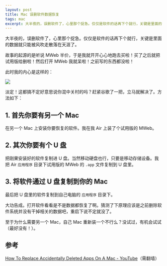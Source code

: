 ```yaml
---
layout: post
title: Mac 误删软件数据恢复
tags: mac
excerpt: 大半夜的，误删软件了，心里那个捉急。仅仅是软件的话再下个就行，关键是里面的数据就只能被风吹走散落在天涯了。
---
```


大半夜的，误删软件了，心里那个捉急。仅仅是软件的话再下个就行，关键是里面的数据就只能被风吹走散落在天涯了。

故事的起源的是听说 MWeb 半价，于是我就开开心心地跑去买啦！买了之后就把试用版给删啦！然后打开 MWeb 我就呆啦！之前写的东西都没啦！

此时我的内心是这样的：

![](http://pic.yupoo.com/dragonwong/FbSS0vgZ/Sd5a7.png)

淡定！这都搞不定好意思说你混中关村的吗？赶紧谷歌了一把，立马就解决了。方法如下：

## 1. 首先你要有另一个 Mac

在另一个 Mac 上安装你要恢复的软件。我在我 Air 上装了个试用版的 MWeb。 

## 2. 其次你要有个 U 盘

把刚果安装好的软件复制进 U 盘。当然移动硬盘也行，只要是移动存储设备。我把 Air `应用程序` 目录下试用版的 MWeb 的 `.app` 文件复制到 U 盘里。

## 3. 将软件通过 U 盘复制到你的 Mac

最后把 U 盘里的软件复制到自己电脑的 `应用程序` 目录下。

大功告成。打开软件看看是不是数据都恢复了啊。猜测了下原理应该是之前删除软件系统并没有干掉相关的数据吧，重启下说不定就没了。

至于为什么需要另一个 Mac，自己 Mac 重新装一个不行么？没试过，有机会试试（最好没有！）。

## 参考

[How To Replace Accidentally Deleted Apps On A Mac - YouTube](https://www.youtube.com/watch?v=7A8ZEmXoYfA)（需翻墙）
